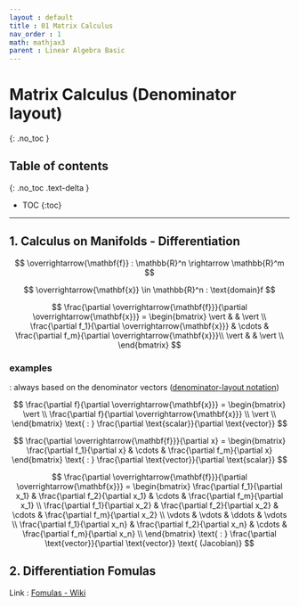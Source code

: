 ```yaml
---
layout : default
title : 01 Matrix Calculus
nav_order : 1
math: mathjax3
parent : Linear Algebra Basic
---
```


# Matrix Calculus (Denominator layout)
{: .no_toc }

## Table of contents
{: .no_toc .text-delta }

- TOC
{:toc}

---

## 1. Calculus on Manifolds - Differentiation

$$ \overrightarrow{\mathbf{f}} : \mathbb{R}^n \rightarrow \mathbb{R}^m $$

$$ \overrightarrow{\mathbf{x}} \in \mathbb{R}^n : \text{domain}f $$

$$ \frac{\partial \overrightarrow{\mathbf{f}}}{\partial \overrightarrow{\mathbf{x}}} = 
    \begin{bmatrix}
        \vert & & \vert \\
        \frac{\partial f_1}{\partial \overrightarrow{\mathbf{x}}} & \cdots & \frac{\partial f_m}{\partial \overrightarrow{\mathbf{x}}}\\
        \vert & & \vert \\
    \end{bmatrix} 
$$

### examples
: always based on the denominator vectors ([denominator-layout notation](https://en.wikipedia.org/wiki/Matrix_calculus#Denominator-layout_notation))

$$ \frac{\partial f}{\partial \overrightarrow{\mathbf{x}}} = 
    \begin{bmatrix}
        \vert \\
        \frac{\partial f}{\partial \overrightarrow{\mathbf{x}}} \\
        \vert \\
    \end{bmatrix} 
    \text{ : } 
    \frac{\partial \text{scalar}}{\partial \text{vector}}
$$

$$ \frac{\partial \overrightarrow{\mathbf{f}}}{\partial x} = 
    \begin{bmatrix}
        \frac{\partial f_1}{\partial x} & \cdots & \frac{\partial f_m}{\partial x}
    \end{bmatrix} 
    \text{ : } 
    \frac{\partial \text{vector}}{\partial \text{scalar}}
$$

$$ \frac{\partial \overrightarrow{\mathbf{f}}}{\partial \overrightarrow{\mathbf{x}}} = 
    \begin{bmatrix}
        \frac{\partial f_1}{\partial x_1} & \frac{\partial f_2}{\partial x_1} & \cdots & \frac{\partial f_m}{\partial x_1} \\
        \frac{\partial f_1}{\partial x_2} & \frac{\partial f_2}{\partial x_2} & \cdots & \frac{\partial f_m}{\partial x_2} \\
        \vdots & \vdots & \ddots & \vdots \\
        \frac{\partial f_1}{\partial x_n} & \frac{\partial f_2}{\partial x_n} & \cdots & \frac{\partial f_m}{\partial x_n} \\
    \end{bmatrix} 
    \text{ : } 
    \frac{\partial \text{vector}}{\partial \text{vector}}
    \text{ (Jacobian)}
$$


## 2. Differentiation Fomulas

Link : [Fomulas - Wiki](https://en.wikipedia.org/wiki/Matrix_calculus#Identities)
